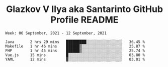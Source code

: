 <h1 align="center">Glazkov V Ilya aka Santarinto GitHub Profile README</h1>

<!--START_SECTION:waka-->
```text
Week: 06 September, 2021 - 12 September, 2021

Java       2 hrs 29 mins   █████████░░░░░░░░░░░░░░░░   36.45 % 
Makefile   1 hr 46 mins    ██████▒░░░░░░░░░░░░░░░░░░   25.87 % 
PHP        1 hr 45 mins    ██████▒░░░░░░░░░░░░░░░░░░   25.74 % 
Vue.js     15 mins         █░░░░░░░░░░░░░░░░░░░░░░░░   03.80 % 
YAML       12 mins         ▓░░░░░░░░░░░░░░░░░░░░░░░░   03.01 % 
```
<!--END_SECTION:waka-->